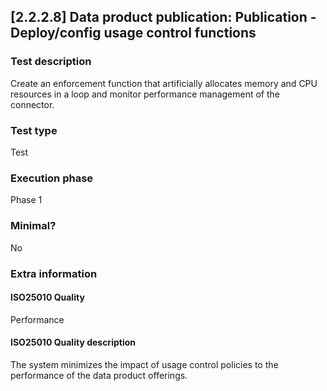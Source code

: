 
## [2.2.2.8] Data product publication: Publication - Deploy/config usage control functions
 
### Test description
Create an enforcement function that artificially allocates memory and CPU resources in a loop and monitor performance management of the connector.
 
### Test type
Test
 
### Execution phase
Phase 1
 
### Minimal?
No
 
### Extra information
#### ISO25010 Quality
Performance
#### ISO25010 Quality description
The system minimizes the impact of usage control policies to the performance of the data product offerings.
    